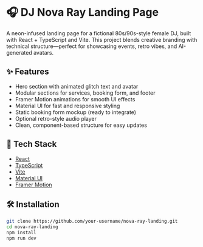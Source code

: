 # 🎧 DJ Nova Ray Landing Page

A neon-infused landing page for a fictional 80s/90s-style female DJ, built with React + TypeScript and Vite. This project blends creative branding with technical structure—perfect for showcasing events, retro vibes, and AI-generated avatars.

## ✨ Features

- Hero section with animated glitch text and avatar
- Modular sections for services, booking form, and footer
- Framer Motion animations for smooth UI effects
- Material UI for fast and responsive styling
- Static booking form mockup (ready to integrate)
- Optional retro-style audio player
- Clean, component-based structure for easy updates

## 🚀 Tech Stack

- [React](https://reactjs.org/)
- [TypeScript](https://www.typescriptlang.org/)
- [Vite](https://vitejs.dev/)
- [Material UI](https://mui.com/)
- [Framer Motion](https://www.framer.com/motion/)

## 🛠️ Installation

```bash
git clone https://github.com/your-username/nova-ray-landing.git
cd nova-ray-landing
npm install
npm run dev
